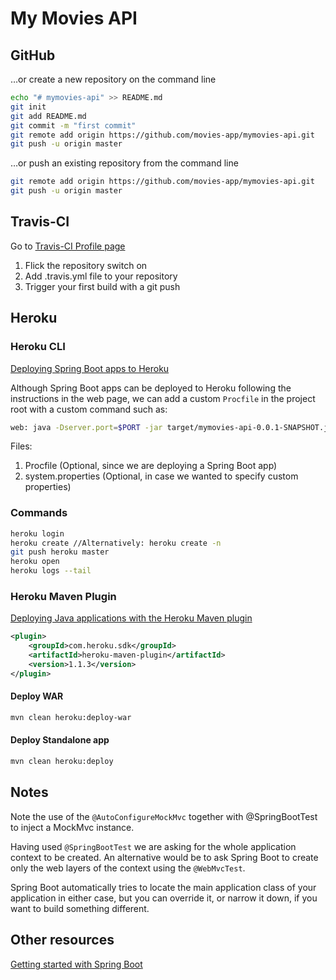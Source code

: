 My Movies API
=============

## GitHub

…or create a new repository on the command line
```bash
echo "# mymovies-api" >> README.md
git init
git add README.md
git commit -m "first commit"
git remote add origin https://github.com/movies-app/mymovies-api.git
git push -u origin master
```

…or push an existing repository from the command line
```bash
git remote add origin https://github.com/movies-app/mymovies-api.git
git push -u origin master
```

## Travis-CI
Go to [Travis-CI Profile page](https://travis-ci.org/profile)

1. Flick the repository switch on
2. Add .travis.yml file to your repository
3. Trigger your first build with a git push

## Heroku

### Heroku CLI

[Deploying Spring Boot apps to Heroku](https://devcenter.heroku.com/articles/deploying-spring-boot-apps-to-heroku)

Although Spring Boot apps can be deployed to Heroku following the instructions in the web page, we can add a custom
`Procfile` in the project root with a custom command such as:
```bash
web: java -Dserver.port=$PORT -jar target/mymovies-api-0.0.1-SNAPSHOT.jar
```

Files:
1. Procfile (Optional, since we are deploying a Spring Boot app)
2. system.properties (Optional, in case we wanted to specify custom properties)

### Commands
```bash
heroku login
heroku create //Alternatively: heroku create -n
git push heroku master
heroku open
heroku logs --tail
```
### Heroku Maven Plugin

[Deploying Java applications with the Heroku Maven plugin](https://devcenter.heroku.com/articles/deploying-java-applications-with-the-heroku-maven-plugin)

```xml
<plugin>
    <groupId>com.heroku.sdk</groupId>
    <artifactId>heroku-maven-plugin</artifactId>
    <version>1.1.3</version>
</plugin>
```

#### Deploy WAR
```bash
mvn clean heroku:deploy-war
```
#### Deploy Standalone app
```bash
mvn clean heroku:deploy

```

## Notes
Note the use of the `@AutoConfigureMockMvc` together with @SpringBootTest to inject a MockMvc instance.

Having used `@SpringBootTest` we are asking for the whole application context to be created. An alternative would be to
ask Spring Boot to create only the web layers of the context using the `@WebMvcTest`.

Spring Boot automatically tries to locate the main application class of your application in either case, but you can
override it, or narrow it down, if you want to build something different.

## Other resources

[Getting started with Spring Boot](https://spring.io/guides/gs/spring-boot/)